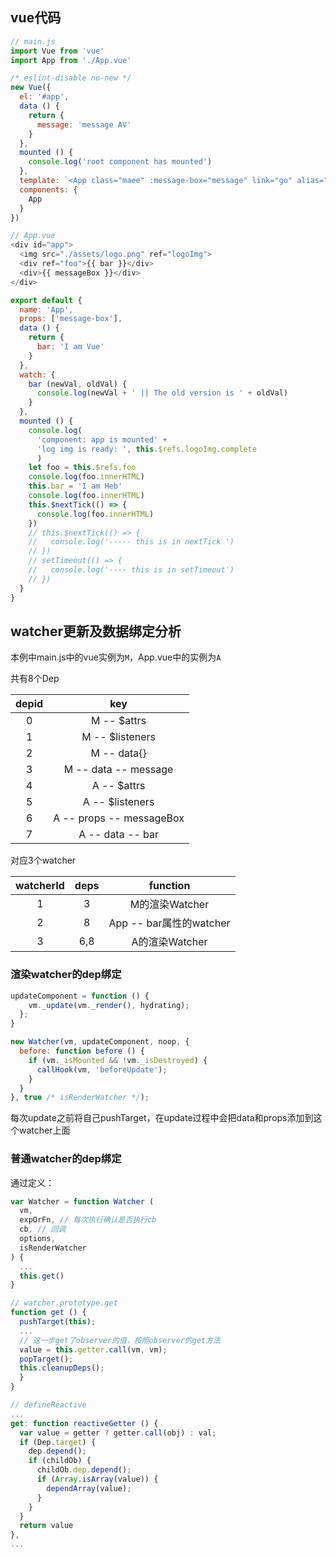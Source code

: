 ## vue代码

```javascript
// main.js
import Vue from 'vue'
import App from './App.vue'

/* eslint-disable no-new */
new Vue({
  el: '#app',
  data () {
    return {
      message: 'message AV'
    }
  },
  mounted () {
    console.log('root component has mounted')
  },
  template: `<App class="maee" :message-box="message" link="go" alias="100" />`,
  components: {
    App
  }
})

// App.vue
<div id="app">
  <img src="./assets/logo.png" ref="logoImg">
  <div ref="foo">{{ bar }}</div>
  <div>{{ messageBox }}</div>
</div>

export default {
  name: 'App',
  props: ['message-box'],
  data () {
    return {
      bar: 'I am Vue'
    }
  },
  watch: {
    bar (newVal, oldVal) {
      console.log(newVal + ' || The old version is ' + oldVal)
    }
  },
  mounted () {
    console.log(
      'component: app is mounted' + 
      'log img is ready: ', this.$refs.logoImg.complete
      )
    let foo = this.$refs.foo
    console.log(foo.innerHTML)
    this.bar = 'I am Heb'
    console.log(foo.innerHTML)
    this.$nextTick(() => {
      console.log(foo.innerHTML)
    })
    // this.$nextTick(() => {
    //   console.log('----- this is in nextTick ')
    // })
    // setTimeout(() => {
    //   console.log('---- this is in setTimeout')
    // })
  }
}
```

## watcher更新及数据绑定分析

本例中main.js中的vue实例为`M`，App.vue中的实例为`A`

共有8个Dep

|depid|key|
|:--:|:--:|
|0|M -- $attrs|
|1|M -- $listeners|
|2|M -- data{}|
|3|M -- data -- message|
|4|A -- $attrs|
|5|A -- $listeners|
|6|A -- props -- messageBox|
|7|A -- data -- bar|

对应3个watcher

|watcherId|deps|function|
|:--:|:--:|:--:|
|1|3|M的渲染Watcher|
|2|8|App -- bar属性的watcher|
|3|6,8|A的渲染Watcher|

### 渲染watcher的dep绑定

```javascript
updateComponent = function () {
    vm._update(vm._render(), hydrating);
  };
}

new Watcher(vm, updateComponent, noop, {
  before: function before () {
    if (vm._isMounted && !vm._isDestroyed) {
      callHook(vm, 'beforeUpdate');
    }
  }
}, true /* isRenderWatcher */);
```

每次update之前将自己pushTarget，在update过程中会把data和props添加到这个watcher上面

### 普通watcher的dep绑定

通过定义：

```javascript
var Watcher = function Watcher (
  vm,
  expOrFn, // 每次执行确认是否执行cb
  cb, // 回调
  options,
  isRenderWatcher
) {
  ...
  this.get()
}

// watcher.prototype.get
function get () {
  pushTarget(this);
  ...
  // 这一步get了observer的值，按照observer的get方法
  value = this.getter.call(vm, vm); 
  popTarget();
  this.cleanupDeps();
  }
}

// defineReactive
...
get: function reactiveGetter () {
  var value = getter ? getter.call(obj) : val;
  if (Dep.target) {
    dep.depend();
    if (childOb) {
      childOb.dep.depend();
      if (Array.isArray(value)) {
        dependArray(value);
      }
    }
  }
  return value
},
...
```
